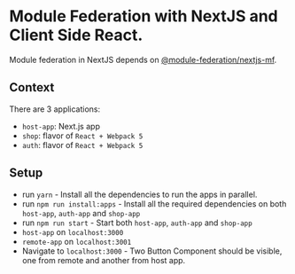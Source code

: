 # Module Federation with NextJS and Client Side React.

Module federation in NextJS depends on [@module-federation/nextjs-mf](https://www.npmjs.com/package/@module-federation/nextjs-mf).

## Context

There are 3 applications:

- `host-app`: Next.js app
- `shop`: flavor of `React + Webpack 5`
- `auth`: flavor of `React + Webpack 5`

## Setup

- run `yarn` - Install all the dependencies to run the apps in parallel.
- run `npm run install:apps` - Install all the required dependencies on both `host-app`, `auth-app` and `shop-app`
- run `npm run start` - Start both `host-app`,  `auth-app` and `shop-app`
- `host-app` on `localhost:3000`
- `remote-app` on `localhost:3001`
- Navigate to `localhost:3000` - Two Button Component should be visible, one from remote and another from host app.

